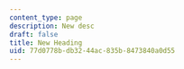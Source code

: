 ```yaml
---
content_type: page
description: New desc
draft: false
title: New Heading
uid: 77d0778b-db32-44ac-835b-8473840a0d55
---
```

